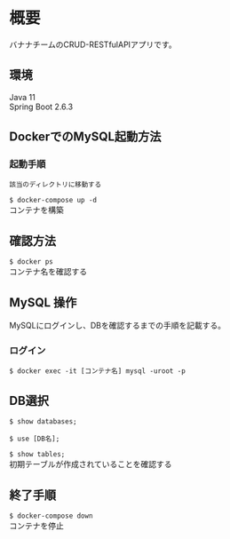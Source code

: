 # 概要
バナナチームのCRUD-RESTfulAPIアプリです。

## 環境
Java 11  
Spring Boot 2.6.3

## DockerでのMySQL起動方法

### 起動手順
`該当のディレクトリに移動する`

`$ docker-compose up -d`  
コンテナを構築

## 確認方法
`$ docker ps`  
コンテナ名を確認する

## MySQL 操作
MySQLにログインし、DBを確認するまでの手順を記載する。

### ログイン
`$ docker exec -it [コンテナ名] mysql -uroot -p`  

## DB選択
`$ show databases;`

`$ use [DB名];`

`$ show tables;`  
初期テーブルが作成されていることを確認する

## 終了手順
`$ docker-compose down`  
コンテナを停止
